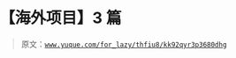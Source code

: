 # 【海外项目】3 篇

> 原文：[`www.yuque.com/for_lazy/thfiu8/kk92qyr3p3680dhg`](https://www.yuque.com/for_lazy/thfiu8/kk92qyr3p3680dhg)

